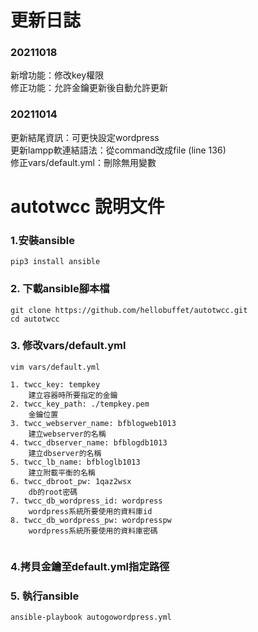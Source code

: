 # 更新日誌  
### 20211018  
新增功能：修改key權限  
修正功能：允許金鑰更新後自動允許更新  

### 20211014  
更新結尾資訊：可更快設定wordpress  
更新lampp軟連結語法：從command改成file (line 136)  
修正vars/default.yml：刪除無用變數

# autotwcc 說明文件

### 1.安裝ansible
```
pip3 install ansible

```
### 2. 下載ansible腳本檔
```
git clone https://github.com/hellobuffet/autotwcc.git
cd autotwcc  

```
### 3. 修改vars/default.yml
```
vim vars/default.yml
```

```
1. twcc_key: tempkey  
    建立容器時所要指定的金鑰
2. twcc_key_path: ./tempkey.pem  
    金鑰位置
3. twcc_webserver_name: bfblogweb1013  
    建立webserver的名稱
4. twcc_dbserver_name: bfblogdb1013  
    建立dbserver的名稱
5. twcc_lb_name: bfbloglb1013  
    建立附載平衡的名稱
6. twcc_dbroot_pw: 1qaz2wsx  
    db的root密碼
7. twcc_db_wordpress_id: wordpress  
    wordpress系統所要使用的資料庫id
8. twcc_db_wordpress_pw: wordpresspw  
    wordpress系統所要使用的資料庫密碼
    
```
### 4.拷貝金鑰至default.yml指定路徑

### 5. 執行ansible
```
ansible-playbook autogowordpress.yml  

```
